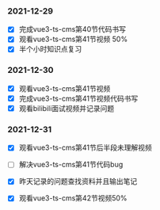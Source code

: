 ### 2021-12-29

- [x] 完成vue3-ts-cms第40节代码书写
- [x] 观看vue3-ts-cms第41节视频 50%
- [x] 半个小时知识点复习

### 2021-12-30

- [x] 观看vue3-ts-cms第41节视频
- [x] 完成vue3-ts-cms第41节视频代码书写
- [x] 观看bilibili面试视频并记录问题

### 2021-12-31

- [x] 观看vue3-ts-cms第41节后半段未理解视频
- [ ] 解决vue3-ts-cms第41节代码bug
- [x] 昨天记录的问题查找资料并且输出笔记
- [x] 观看vue3-ts-cms第42节视频50%

